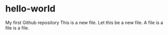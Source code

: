 # hello-world
My first Github repository
This is a new file. Let this be a new file. A file is a file is a file. 
